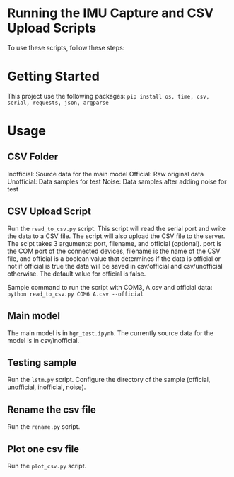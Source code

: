 # Running the IMU Capture and CSV Upload Scripts

To use these scripts, follow these steps:

# Getting Started

This project use the following packages:
`pip install os, time, csv, serial, requests, json, argparse`

# Usage

## CSV Folder
Inofficial: Source data for the main model
Official: Raw original data
Unofficial: Data samples for test
Noise: Data samples after adding noise for test


## CSV Upload Script

Run the `read_to_csv.py` script. This script will read the serial port and write the data to a CSV file. The script will also upload the CSV file to the server.
The scipt takes 3 arguments: port, filename, and official (optional). port is the COM port of the connected devices, filename is the name of the CSV file, and official is a boolean value that determines if the data is official or not if official is true the data will be saved in csv/official and csv/unofficial otherwise. The default value for official is false.

Sample command to run the script with COM3, A.csv and official data:
`python read_to_csv.py COM6 A.csv --official`


## Main model
The main model is in `hgr_test.ipynb`. The currently source data for the model is in csv/inofficial.


## Testing sample
Run the `lstm.py` script. Configure the directory of the sample (official, unofficial, inofficial, noise).


## Rename the csv file
Run the `rename.py` script.


## Plot one csv file
Run the `plot_csv.py` script.
